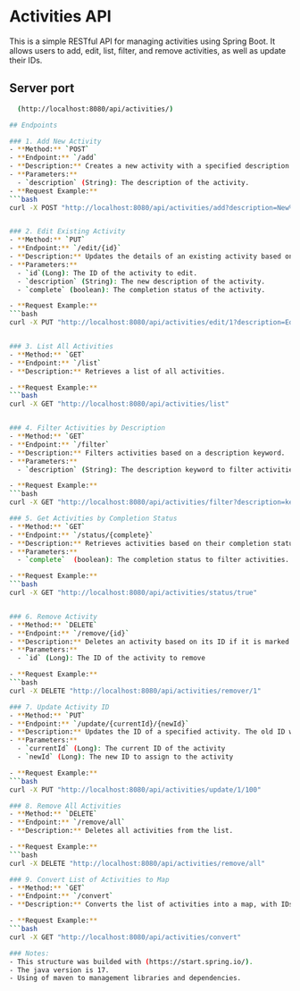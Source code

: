 # Activities API

This is a simple RESTful API for managing activities using Spring Boot. It allows users to add, edit, list, filter, and remove activities, as well as update their IDs. 

## Server port

```bash
  (http://localhost:8080/api/activities/)

## Endpoints

### 1. Add New Activity
- **Method:** `POST`
- **Endpoint:** `/add`
- **Description:** Creates a new activity with a specified description.
- **Parameters:** 
  - `description` (String): The description of the activity.
- **Request Example:**
```bash
curl -X POST "http://localhost:8080/api/activities/add?description=New%20Activity"


### 2. Edit Existing Activity 
- **Method:** `PUT`
- **Endpoint:** `/edit/{id}`
- **Description:** Updates the details of an existing activity based on its ID.
- **Parameters:** 
  - `id`(Long): The ID of the activity to edit.
  - `description` (String): The new description of the activity.
  - `complete` (boolean): The completion status of the activity.

- **Request Example:**
```bash
curl -X PUT "http://localhost:8080/api/activities/edit/1?description=Edited%20Activity&complete=true"


### 3. List All Activities 
- **Method:** `GET`
- **Endpoint:** `/list`
- **Description:** Retrieves a list of all activities.

- **Request Example:**
```bash
curl -X GET "http://localhost:8080/api/activities/list"


### 4. Filter Activities by Description
- **Method:** `GET`
- **Endpoint:** `/filter`
- **Description:** Filters activities based on a description keyword.
- **Parameters:** 
  - `description` (String): The description keyword to filter activities.

- **Request Example:**
```bash
curl -X GET "http://localhost:8080/api/activities/filter?description=keyword"

### 5. Get Activities by Completion Status
- **Method:** `GET`
- **Endpoint:** `/status/{complete}`
- **Description:** Retrieves activities based on their completion status (complete or incomplete).
- **Parameters:** 
  - `complete`  (boolean): The completion status to filter activities.

- **Request Example:**
```bash
curl -X GET "http://localhost:8080/api/activities/status/true"


### 6. Remove Activity 
- **Method:** `DELETE`
- **Endpoint:** `/remove/{id}`
- **Description:** Deletes an activity based on its ID if it is marked as complete.
- **Parameters:** 
  - `id` (Long): The ID of the activity to remove

- **Request Example:**
```bash
curl -X DELETE "http://localhost:8080/api/activities/remover/1"

### 7. Update Activity ID 
- **Method:** `PUT`
- **Endpoint:** `/update/{currentId}/{newId}`
- **Description:** Updates the ID of a specified activity. The old ID will be replaced by the new ID.
- **Parameters:** 
  - `currentId` (Long): The current ID of the activity
  - `newId` (Long): The new ID to assign to the activity

- **Request Example:**
```bash
curl -X PUT "http://localhost:8080/api/activities/update/1/100"

### 8. Remove All Activities 
- **Method:** `DELETE`
- **Endpoint:** `/remove/all`
- **Description:** Deletes all activities from the list.

- **Request Example:**
```bash
curl -X DELETE "http://localhost:8080/api/activities/remove/all"

### 9. Convert List of Activities to Map
- **Method:** `GET`
- **Endpoint:** `/convert`
- **Description:** Converts the list of activities into a map, with IDs as keys and descriptions as values.

- **Request Example:**
```bash
curl -X GET "http://localhost:8080/api/activities/convert"

### Notes:
- This structure was builded with (https://start.spring.io/). 
- The java version is 17.
- Using of maven to management libraries and dependencies. 


